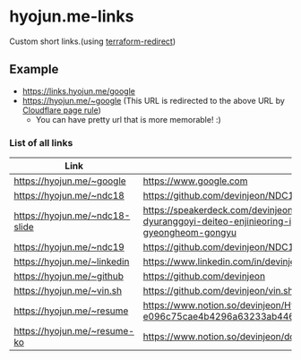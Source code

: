 # hyojun.me-links
Custom short links.(using [terraform-redirect](https://github.com/devinjeon/terraform-redirect))

## Example
* https://links.hyojun.me/google
* https://hyojun.me/~google (This URL is redirected to the above URL by [Cloudflare page rule](https://support.cloudflare.com/hc/en-us/articles/218411427-Page-Rules-Tutorial#redirects))
    * You can have pretty url that is more memorable! :)

### List of all links
| Link | URL |
| - | - |
| https://hyojun.me/~google | https://www.google.com |
| https://hyojun.me/~ndc18 | https://github.com/devinjeon/NDC18 |
| https://hyojun.me/~ndc18-slide | https://speakerdeck.com/devinjeon/ndc18-yasaengyi-ddang-dyuranggoyi-deiteo-enjinieoring-iyagi-rogeu-siseutem-gucug-gyeongheom-gongyu |
| https://hyojun.me/~ndc19 | https://github.com/devinjeon/NDC19 |
| https://hyojun.me/~linkedin | https://www.linkedin.com/in/devinjeon/ |
| https://hyojun.me/~github | https://github.com/devinjeon |
| https://hyojun.me/~vin.sh | https://github.com/devinjeon/vin.sh |
| https://hyojun.me/~resume | https://www.notion.so/devinjeon/Hyojun-Jeon-e096c75cae4b4296a63233ab446a57ae |
| https://hyojun.me/~resume-ko | https://www.notion.so/devinjeon/dd9c03879a084c74b5a0ae179228badb |
